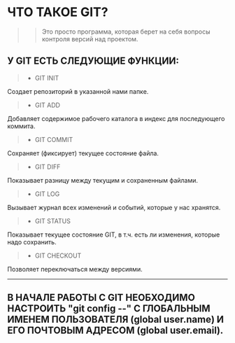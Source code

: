 # ЧТО ТАКОЕ GIT?

>>Это просто программа, которая берет на себя вопросы контроля версий над проектом.

## У GIT ЕСТЬ СЛЕДУЮЩИЕ ФУНКЦИИ:

>* GIT INIT

Создает репозиторий в указанной нами папке.

>* GIT ADD

Добавляет содержимое рабочего каталога в индекс для последующего коммита.

>* GIT COMMIT

Сохраняет (фиксирует) текущее состояние файла.

>* GIT DIFF

Показывает разницу между текущим и сохраненным файлами.

>* GIT LOG

Вызывает журнал всех изменений и событий, которые у нас хранятся.

>* GIT STATUS

Показывает текущее состояние GIT, в т.ч. есть ли изменения, которые надо сохранить.

>* GIT CHECKOUT

Позволяет переключаться между версиями.

***

## В НАЧАЛЕ РАБОТЫ С GIT НЕОБХОДИМО НАСТРОИТЬ "git config --" С ГЛОБАЛЬНЫМ ИМЕНЕМ ПОЛЬЗОВАТЕЛЯ (global user.name) И ЕГО ПОЧТОВЫМ АДРЕСОМ (global user.email).
